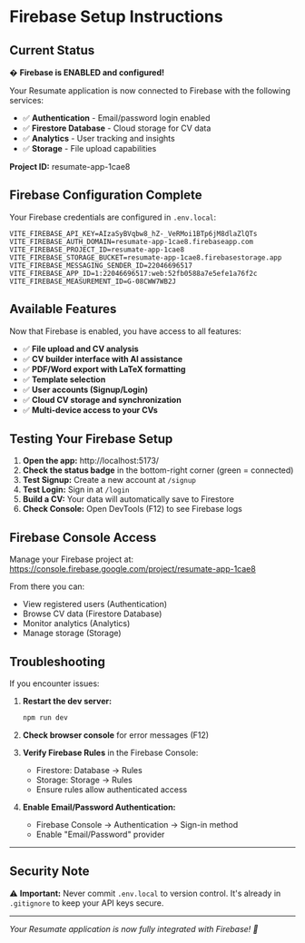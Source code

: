 # Firebase Setup Instructions

## Current Status

� **Firebase is ENABLED and configured!**

Your Resumate application is now connected to Firebase with the following services:

- ✅ **Authentication** - Email/password login enabled
- ✅ **Firestore Database** - Cloud storage for CV data
- ✅ **Analytics** - User tracking and insights
- ✅ **Storage** - File upload capabilities

**Project ID:** resumate-app-1cae8

## Firebase Configuration Complete

Your Firebase credentials are configured in `.env.local`:

```env
VITE_FIREBASE_API_KEY=AIzaSyBVqbw8_hZ-_VeRMoi1BTp6jM8dlaZlQTs
VITE_FIREBASE_AUTH_DOMAIN=resumate-app-1cae8.firebaseapp.com
VITE_FIREBASE_PROJECT_ID=resumate-app-1cae8
VITE_FIREBASE_STORAGE_BUCKET=resumate-app-1cae8.firebasestorage.app
VITE_FIREBASE_MESSAGING_SENDER_ID=22046696517
VITE_FIREBASE_APP_ID=1:22046696517:web:52fb0588a7e5efe1a76f2c
VITE_FIREBASE_MEASUREMENT_ID=G-08CWW7WB2J
```

## Available Features

Now that Firebase is enabled, you have access to all features:

- ✅ **File upload and CV analysis**
- ✅ **CV builder interface with AI assistance**
- ✅ **PDF/Word export with LaTeX formatting**
- ✅ **Template selection**
- ✅ **User accounts (Signup/Login)**
- ✅ **Cloud CV storage and synchronization**
- ✅ **Multi-device access to your CVs**

## Testing Your Firebase Setup

1. **Open the app:** http://localhost:5173/
2. **Check the status badge** in the bottom-right corner (green = connected)
3. **Test Signup:** Create a new account at `/signup`
4. **Test Login:** Sign in at `/login`
5. **Build a CV:** Your data will automatically save to Firestore
6. **Check Console:** Open DevTools (F12) to see Firebase logs

## Firebase Console Access

Manage your Firebase project at:
https://console.firebase.google.com/project/resumate-app-1cae8

From there you can:

- View registered users (Authentication)
- Browse CV data (Firestore Database)
- Monitor analytics (Analytics)
- Manage storage (Storage)

## Troubleshooting

If you encounter issues:

1. **Restart the dev server:**

   ```bash
   npm run dev
   ```

2. **Check browser console** for error messages (F12)

3. **Verify Firebase Rules** in the Firebase Console:

   - Firestore: Database → Rules
   - Storage: Storage → Rules
   - Ensure rules allow authenticated access

4. **Enable Email/Password Authentication:**
   - Firebase Console → Authentication → Sign-in method
   - Enable "Email/Password" provider

---

## Security Note

⚠️ **Important:** Never commit `.env.local` to version control. It's already in `.gitignore` to keep your API keys secure.

---

_Your Resumate application is now fully integrated with Firebase! 🎉_
